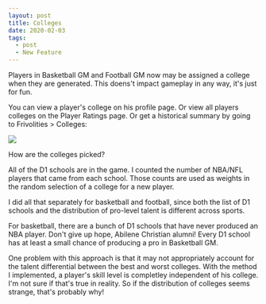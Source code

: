 ```yaml
---
layout: post
title: Colleges
date: 2020-02-03
tags:
  - post
  - New Feature
---
```


Players in Basketball GM and Football GM now may be assigned a college when they are generated. This doens't impact gameplay in any way, it's just for fun.

<!--more-->

You can view a player's college on his profile page. Or view all players colleges on the Player Ratings page. Or get a historical summary by going to Frivolities > Colleges:

<a href="/files/colleges.png"><img src="/files/colleges.png" class="img-responsive"></a>

How are the colleges picked?

All of the D1 schools are in the game. I counted the number of NBA/NFL players that came from each school. Those counts are used as weights in the random selection of a college for a new player.

I did all that separately for basketball and football, since both the list of D1 schools and the distribution of pro-level talent is different across sports.

For basketball, there are a bunch of D1 schools that have never produced an NBA player. Don't give up hope, Abilene Christian alumni! Every D1 school has at least a small chance of producing a pro in Basketball GM.

One problem with this approach is that it may not appropriately account for the talent differential between the best and worst colleges. With the method I implemented, a player's skill level is completley independent of his college. I'm not sure if that's true in reality. So if the distribution of colleges seems strange, that's probably why!
